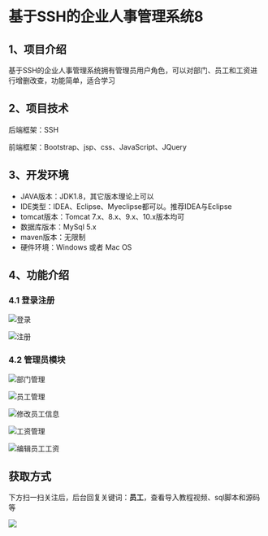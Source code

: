 # 基于SSH的企业人事管理系统8

## 1、项目介绍

基于SSH的企业人事管理系统拥有管理员用户角色，可以对部门、员工和工资进行增删改查，功能简单，适合学习


## 2、项目技术

后端框架：SSH

前端框架：Bootstrap、jsp、css、JavaScript、JQuery

## 3、开发环境

- JAVA版本：JDK1.8，其它版本理论上可以
- IDE类型：IDEA、Eclipse、Myeclipse都可以。推荐IDEA与Eclipse
- tomcat版本：Tomcat 7.x、8.x、9.x、10.x版本均可
- 数据库版本：MySql 5.x
- maven版本：无限制
- 硬件环境：Windows 或者 Mac OS


## 4、功能介绍

### 4.1 登录注册

![登录](https://www.codeshop.fun/Typora-Images/202206201459327.jpg)

![注册](https://www.codeshop.fun/Typora-Images/202206201459541.jpg)

### 4.2 管理员模块

![部门管理](https://www.codeshop.fun/Typora-Images/202206201459170.jpg)

![员工管理](https://www.codeshop.fun/Typora-Images/202206201459780.jpg)

![修改员工信息](https://www.codeshop.fun/Typora-Images/202206201459362.jpg)

![工资管理](https://www.codeshop.fun/Typora-Images/202206201459279.jpg)

![编辑员工工资](https://www.codeshop.fun/Typora-Images/202206201500006.jpg)

## 获取方式

下方扫一扫关注后，后台回复关键词：**员工**，查看导入教程视频、sql脚本和源码等

 ![](https://www.codeshop.fun/Typora-Images/202205281253739.png)
